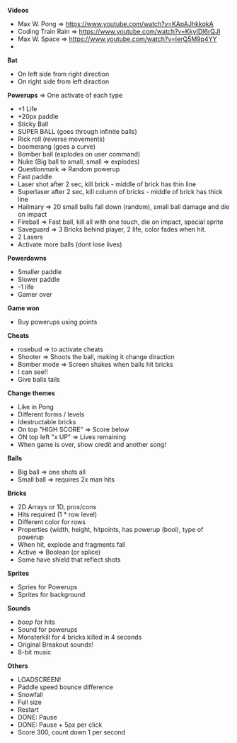 **Videos**
- Max W. Pong => https://www.youtube.com/watch?v=KApAJhkkqkA
- Coding Train Rain => https://www.youtube.com/watch?v=KkyIDI6rQJI
- Max W. Space => https://www.youtube.com/watch?v=IerQ5M9p4YY
-

**Bat**
- On left side from right direction
- On right side from left diraction

**Powerups** => One activate of each type
- +1 Life
- +20px paddle
- Sticky Ball
- SUPER BALL (goes through infinite balls)
- Rick roll (reverse movements)
- boomerang (goes a curve)
- Bomber ball (explodes on user command)
- Nuke (Big ball to small, small => explodes)
- Questionmark => Random powerup
- Fast paddle
- Laser shot after 2 sec, kill brick - middle of brick has thin line
- Superlaser after 2 sec, kill column of bricks - middle of brick has thick line
- Hailmary => 20 small balls fall down (random), small ball damage and die on impact
- Fireball => Fast ball, kill all with one touch, die on impact, special sprite
- Saveguard => 3 Bricks behind player, 2 life, color fades when hit.
- 2 Lasers
- Activate more balls (dont lose lives)

**Powerdowns**
- Smaller paddle
- Slower paddle
- -1 life
- Gamer over

**Game won**
- Buy powerups using points

**Cheats**
- rosebud => to activate cheats
- Shooter => Shoots the ball, making it change diraction
- Bomber mode => Screen shakes when balls hit bricks
- I can see!!
- Give balls tails

**Change themes**
- Like in Pong
- Different forms / levels
- Idestructable bricks
- On top "HIGH SCORE" => Score below
- ON top left "x UP" => Lives remaining
- When game is over, show credit and another song!

**Balls**
- Big ball => one shots all
- Small ball => requires 2x man hits

**Bricks**
- 2D Arrays or 1D, pros/cons
- Hits required (1 * row level)
- Different color for rows
- Properties (width, height, hitpoints, has powerup (bool), type of powerup
- When hit, explode and fragments fall
- Active => Boolean (or splice)
- Some have shield that reflect shots

**Sprites**
- Spries for Powerups
- Sprites for background

**Sounds**
- *boop* for hits
- Sound for powerups
- Monsterkill for 4 bricks killed in 4 seconds
- Original Breakout sounds!
- 8-bit music

**Others**
- LOADSCREEN!
- Paddle speed bounce difference
- Snowfall
- Full size
- Restart
- DONE: Pause
- DONE: Pause + 5px per click
- Score 300, count down 1 per second
